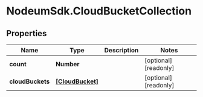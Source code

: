 # NodeumSdk.CloudBucketCollection

## Properties

Name | Type | Description | Notes
------------ | ------------- | ------------- | -------------
**count** | **Number** |  | [optional] [readonly] 
**cloudBuckets** | [**[CloudBucket]**](CloudBucket.md) |  | [optional] [readonly] 


